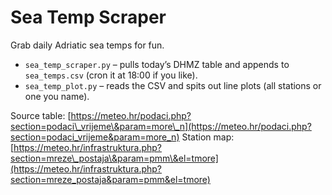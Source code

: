 # Sea Temp Scraper

Grab daily Adriatic sea temps for fun.

* `sea_temp_scraper.py` – pulls today’s DHMZ table and appends to `sea_temps.csv` (cron it at 18:00 if you like).
* `sea_temp_plot.py` – reads the CSV and spits out line plots (all stations or one you name).

Source table: [https://meteo.hr/podaci.php?section=podaci\_vrijeme\&param=more\_n](https://meteo.hr/podaci.php?section=podaci_vrijeme&param=more_n)
Station map: [https://meteo.hr/infrastruktura.php?section=mreze\_postaja\&param=pmm\&el=tmore](https://meteo.hr/infrastruktura.php?section=mreze_postaja&param=pmm&el=tmore)

